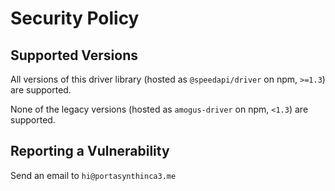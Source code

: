 # Security Policy

## Supported Versions

All versions of this driver library (hosted as `@speedapi/driver` on npm, `>=1.3`) are supported.

None of the legacy versions (hosted as `amogus-driver` on npm, `<1.3`) are supported.

## Reporting a Vulnerability

Send an email to `hi@portasynthinca3.me`
